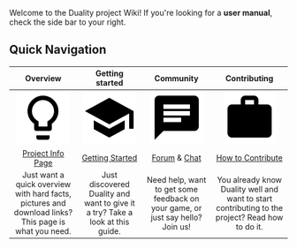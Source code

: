 Welcome to the Duality project Wiki! If you're looking for a **user manual**, check the side bar to your right. 

## Quick Navigation

| Overview | Getting started | Community | Contributing |
|:--------:|:---------------:|:---------:|:------------:|
| <img src="pages/img/Misc/lightbulb.png" /> | <img src="pages/img/Misc/school.png" /> | <img src="pages/img/Misc/chat.png" /> | <img src="pages/img/Misc/work.png" /> |
| [Project Info Page](http://duality.adamslair.net/) | [Getting Started](pages/en/v2/getting-started) | [Forum](http://forum.adamslair.net/) & [Chat](http://chat.adamslair.net/) | [How to Contribute](pages/en/v2/how-to-contribute) |
| Just want a quick overview with hard facts, pictures and download links? This page is what you need. | Just discovered Duality and want to give it a try? Take a look at this guide. | Need help, want to get some feedback on your game, or just say hello? Join us! | You already know Duality well and want to start contributing to the project? Read how to do it. |

